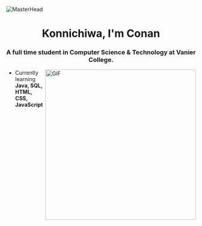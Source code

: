 ![MasterHead](https://aniyuki.com/wp-content/uploads/2022/08/aniyuki-hello-25.gif) 
<h1 align="center">Konnichiwa, I'm Conan</h1>
<h3 align="center">A full time student in Computer Science & Technology at Vanier College.</h3>
<img align="right" alt="GIF"  width="400" src="https://c.tenor.com/_ddSsFirCcUAAAAd/shinobu.gif">


- Currently learning **Java, SQL, HTML, CSS, JavaScript**


<!---
ZYMNZ/ZYMNZ is a ✨ special ✨ repository because its `README.md` (this file) appears on your GitHub profile.
You can click the Preview link to take a look at your changes.
--->

